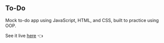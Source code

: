 <h2>To-Do</h2>

Mock to-do app using JavaScript, HTML, and CSS, built to practice using OOP.

See it live [here](https://logansailer.github.io/To-Do/) 👈
